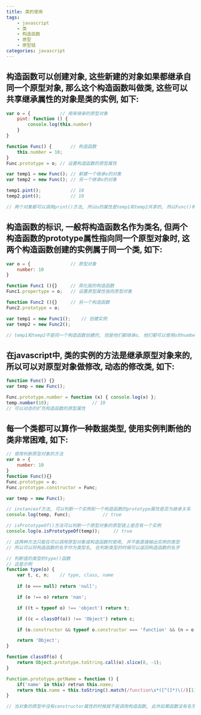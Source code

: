 ```yaml
---
title: 类的使用
tags: 
    - javascript
    - 类
    - 构造函数
    - 原型
    - 原型链
categories: javascript
---
```


## 构造函数可以创建对象, 这些新建的对象如果都继承自同一个原型对象, 那么这个构造函数叫做类, 这些可以共享继承属性的对象是类的实例, 如下:
<!-- more -->

```javascript
var o = {			// 用来继承的原型对象
	pint: function () {
		console.log(this.number)
	}
}

function Func() {		// 构造函数
	this.number = 10;
}
Func.prototype = o;	// 设置构造函数的原型属性

var temp1 = new Func();	// 新建一个继承o的对象
var temp2 = new Func();	// 另一个继承o的对象

temp1.pint();			// 10
temp2.pint();			// 10

// 两个对象都可以调用print()方法, 所以o的属性是temp1和temp2共享的, 所以Func()构造函数是一个类, temp1和temp2是类的实例
```

## 构造函数的标识, 一般将构造函数名作为类名, 但两个构造函数的prototype属性指向同一个原型对象时, 这两个构造函数创建的实例属于同一个类, 如下:
```javascript
var o = {				// 原型对象
	number: 10
}

function Func1 (){}		// 简化版的构造函数
Func1.propertype = o;	// 设置原型属性指向原型对象

function Func2 (){}		// 另一个构造函数
Func2.prototype = o;

var temp1 = new Func1();	// 创建实例
var temp2 = new Func2();

// temp1和temp2不是同一个构造函数创建的, 但是他们都继承o, 他们都可以使用o的number属性, 所以他们属于同一个类
```

## 在javascript中, 类的实例的方法是继承原型对象来的, 所以可以对原型对象做修改, 动态的修改类, 如下:
```javascript
function Func() {}
var temp = new Func();

Func.prototype.number = function (x) { console.log(x) };
temp.number(10);				// 10
// 可以动态的扩充构造函数的原型属性
```

## 每一个类都可以算作一种数据类型, 使用实例判断他的类非常困难, 如下:
```javascript
// 使用判断原型对象的方法
var o = {
	number: 10
}
function Func(){}
Func.prototype = o;
Func.prototype.constructor = Func;

var temp = new Func();

// instanceof方法, 可以判断一个实例和一个构造函数的prototype属性是否为继承关系
console.log(temp, Func);			// true

// isPrototypeOf()方法可以判断一个原型对象的原型链上是否有一个实例
console.log(o.isPrototypeOf(temp));		// true

// 这两种方法只能在可以调用原型对象或构造函数时使用, 并不能直接输出实例的类型
// 所以可以将构造函数的名字作为类型名, 在判断类型的时候可以返回构造函数的名字
```

```javascript
// 判断值的类型的type()函数
// 这是示例
function type(o) {
	var t, c, n;	// type, class, name
	
	if (o === null) return 'null';

	if (o !== o) return 'nan';

	if ((t = typeof o) !== 'object') return t;

	if ((c = classOf(o)) !== 'Object') return c;

	if (o.constructor && typeof o.constructor === 'function' && (n = o.constructor.getName())) return n;

	return 'Object';
}

function classOf(o) {
	return Object.prototype.toString.call(o).slice(8, -1);
}

Function.prototype.getName = function () {
	if('name' in this) retrun this.name;
	return this.name = this.toString().match(/function\s*([^(]*)\(/)[1];
}

// 当对象的原型中没有constructor属性的时候就不能调用构造函数, 此外如果函数没有名字的话, 比如匿名函数也没办法返回函数的名称
```
